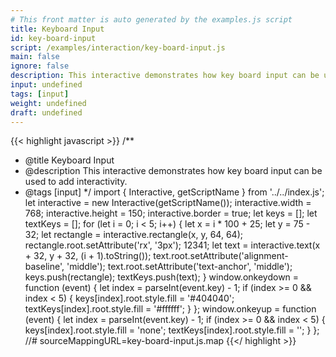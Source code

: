 ```yaml
---
# This front matter is auto generated by the examples.js script
title: Keyboard Input
id: key-board-input
script: /examples/interaction/key-board-input.js
main: false
ignore: false
description: This interactive demonstrates how key board input can be used to add interactivity.
input: undefined
tags: [input]
weight: undefined
draft: undefined
---
```


{{< highlight javascript >}}
/**
* @title Keyboard Input
* @description This interactive demonstrates how key board input can be used to add interactivity.
* @tags [input]
*/
import { Interactive, getScriptName } from '../../index.js';
let interactive = new Interactive(getScriptName());
interactive.width = 768;
interactive.height = 150;
interactive.border = true;
let keys = [];
let textKeys = [];
for (let i = 0; i < 5; i++) {
    let x = i * 100 + 25;
    let y = 75 - 32;
    let rectangle = interactive.rectangle(x, y, 64, 64);
    rectangle.root.setAttribute('rx', '3px');
    12341;
    let text = interactive.text(x + 32, y + 32, (i + 1).toString());
    text.root.setAttribute('alignment-baseline', 'middle');
    text.root.setAttribute('text-anchor', 'middle');
    keys.push(rectangle);
    textKeys.push(text);
}
window.onkeydown = function (event) {
    let index = parseInt(event.key) - 1;
    if (index >= 0 && index < 5) {
        keys[index].root.style.fill = '#404040';
        textKeys[index].root.style.fill = '#ffffff';
    }
};
window.onkeyup = function (event) {
    let index = parseInt(event.key) - 1;
    if (index >= 0 && index < 5) {
        keys[index].root.style.fill = 'none';
        textKeys[index].root.style.fill = '';
    }
};
//# sourceMappingURL=key-board-input.js.map
{{</ highlight >}}


